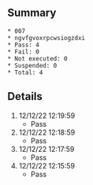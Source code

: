 ## Summary
	* 007
	* ngvfgvoxrpcwsiogzdxi
	* Pass: 4
	* Fail: 0
	* Not executed: 0
	* Suspended: 0
	* Total: 4
## Details
1. 12/12/22 12:19:59
	* Pass
2. 12/12/22 12:18:59
	* Pass
3. 12/12/22 12:17:59
	* Pass
4. 12/12/22 12:15:59
	* Pass
